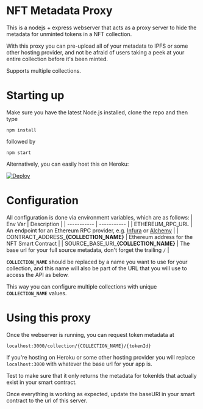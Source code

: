 # NFT Metadata Proxy

This is a nodejs + express webserver that acts as a proxy server to hide the metadata for unminted tokens in a NFT collection.

With this proxy you can pre-upload all of your metadata to IPFS or some other hosting provider, and not be afraid of users taking a peek at your entire collection before it's been minted.

Supports multiple collections.

# Starting up

Make sure you have the latest Node.js installed, clone the repo and then type

`npm install`

followed by

`npm start`

Alternatively, you can easily host this on Heroku:

[![Deploy](https://www.herokucdn.com/deploy/button.svg)](https://heroku.com/deploy?template=https://github.com/lucid-eleven/nft-metadata-api-proxy)

# Configuration

All configuration is done via environment variables, which are as follows:
| Env Var | Description |
| ----------- | ----------- |
| ETHEREUM_RPC_URL | An endpoint for an Ethereum RPC provider, e.g. [Infura](https://infura.io/) or [Alchemy](https://www.alchemy.com/) |
| CONTRACT_ADDRESS\_**{COLLECTION_NAME}** | Ethereum address for the NFT Smart Contract |
| SOURCE_BASE_URI\_**{COLLECTION_NAME}** | The base url for your full source metadata, don't forget the trailing `/` |

**`COLLECTION_NAME`** should be replaced by a name you want to use for your collection, and this name will also be part of the URL that you will use to access the API as below.

This way you can configure multiple collections with unique **`COLLECTION_NAME`** values.

# Using this proxy

Once the webserver is running, you can request token metadata at

`localhost:3000/collection/{COLLECTION_NAME}/{tokenId}`

If you're hosting on Heroku or some other hosting provider you will replace `localhost:3000` with whatever the base url for your app is.

Test to make sure that it only returns the metadata for tokenIds that actually exist in your smart contract.

Once everything is working as expected, update the baseURI in your smart contract to the url of this server.
